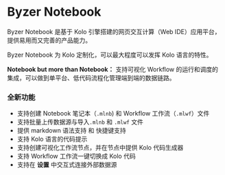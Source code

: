 # Byzer Notebook

Byzer Notebook 是基于 Kolo 引擎搭建的网页交互计算（Web IDE）应用平台，提供易用而又完善的产品能力。

Byzer Notebook 为 Kolo 定制化，可以最大程度可以发挥 Kolo 语言的特性。

**Notebook but more than Notebook：** 支持可视化 Workflow 的运行和调度的集成，可以做到单平台、低代码流程化管理端到端的数据链路。



### 全新功能

- 支持创建 Notebook 笔记本（`.mlnb`) 和 Workflow 工作流（`.mlwf`）文件
- 支持批量上传数据源与导入`.mlnb` 和 `.mlwf` 文件
- 提供 markdown 语法支持 和 快捷键支持
- 支持 Kolo 语言的代码提示
- 支持创建可视化工作流节点，并在节点中提供 Kolo 代码生成器
- 支持 Workflow 工作流一键切换成 Kolo 代码
- 支持在 **设置** 中交互式连接外部数据源
